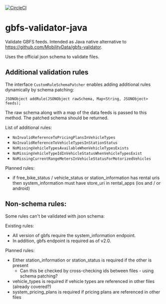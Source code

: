 [![CircleCI](https://circleci.com/gh/entur/gbfs-validator-java/tree/master.svg?style=svg)](https://circleci.com/gh/entur/gbfs-validator-java/tree/master)

# gbfs-validator-java

Validate GBFS feeds. Intended as Java native alternative to https://github.com/MobilityData/gbfs-validator.

Uses the official json schema to validate files.

## Additional validation rules

The interface `CustomRuleSchemaPatcher` enables adding additional rules dynamically by schema patching:

    JSONObject addRule(JSONObject rawSchema, Map<String, JSONObject> feeds);

The raw schema along with a map of the data feeds is passed to this method. The patched schema should be returned.

List of additional rules:

* `NoInvalidReferenceToPricingPlansInVehicleTypes`
* `NoInvalidReferenceToVehicleTypesInStationStatus`
* `NoMissingVehicleTypesAvailableWhenVehicleTypesExists`
* `NoMissingVehicleTypeIdInVehicleStatusWhenVehicleTypesExist`
* `NoMissingCurrentRangeMetersInVehicleStatusForMotorizedVehicles`

Planned rules:

* if free_bike_status / vehicle_status or station_information has rental uris then system_information must have store_uri in rental_apps (ios and / or android)

## Non-schema rules:

Some rules can't be validated with json schema:

Existing rules: 

* All version of gbfs require the system_information endpoint.
* In addition, gbfs endpoint is required as of v2.0.

Planned rules:

* Either station_information or station_status is required if the other is present
  * Can this be checked by cross-checking ids between files - using schema patching?
* vehicle_types is required if vehicle types are referenced in other files (already covered?)
* system_pricing_plans is required if pricing plans are referenced in other files

